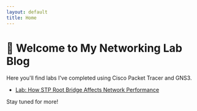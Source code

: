 ```yaml
---
layout: default
title: Home
---
```


# 🧪 Welcome to My Networking Lab Blog

Here you'll find labs I've completed using Cisco Packet Tracer and GNS3.

- [Lab: How STP Root Bridge Affects Network Performance](./_posts/2025-04-07-lab-stp-root-bridge.md)

Stay tuned for more!
